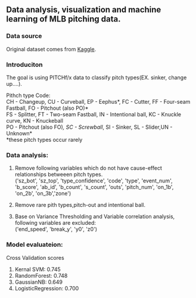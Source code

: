 ## Data analysis, visualization and machine learning of MLB pitching data.

### Data source

 Original dataset comes from [Kaggle](https://www.kaggle.com/pschale/mlb-pitch-data-20152018).  
 

### Introduciton
The goal is using PITCHf/x data to classify pitch types(EX. sinker, change up....).  

Pithch type Code:  
CH - Changeup, CU - Curveball, EP - Eephus*, FC - Cutter, FF - Four-seam Fastball, FO - Pitchout (also PO)*  
FS - Splitter, FT - Two-seam Fastball, IN - Intentional ball, KC - Knuckle curve, KN - Knuckeball  
PO - Pitchout (also FO)*, SC - Screwball*, SI - Sinker, SL - Slider,UN - Unknown*  
*these pitch types occur rarely  

### Data analysis:  
1. Remove following variables which do not have cause-effect relationships betweeen pitch types.  
   ('sz_bot', 'sz_top', 'type_confidence', 'code', 'type', 'event_num', 'b_score', 'ab_id', 'b_count', 's_count',
 'outs', 'pitch_num', 'on_1b', 'on_2b', 'on_3b','zone')  

2. Remove rare pith types,pitch-out and intentional ball.

3. Base on Variance Thresholding and Variable correlation analysis, following variables are excluded:  
   ('end_speed', 'break_y', 'y0', 'z0')


### Model evaluateion:  
Cross Validation scores  
1. Kernal SVM: 0.745  
2. RandomForest: 0.748  
3. GaussianNB: 0.649  
4. LogisticRegression:  0.700  
